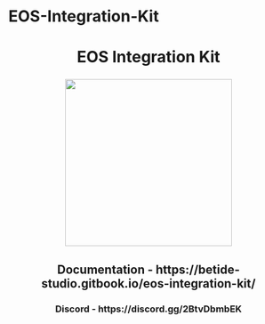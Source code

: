 # EOS-Integration-Kit

<h1 align="center">EOS Integration Kit</h1>

###

<div align="center">
  <img height="300" src="https://media.discordapp.net/attachments/943013597032890368/1087632976088662086/EOS_Integration_Kit.png?width=1662&height=935"  />
</div>

###

<h2 align="center"> Documentation - https://betide-studio.gitbook.io/eos-integration-kit/ </h2>
<h3 align="center"> Discord - https://discord.gg/2BtvDbmbEK </h3>
